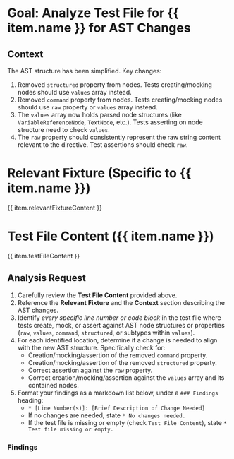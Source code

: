 # Goal: Analyze Test File for {{ item.name }} for AST Changes

## Context
The AST structure has been simplified. Key changes:
1.  Removed `structured` property from nodes. Tests creating/mocking nodes should use `values` array instead.
2.  Removed `command` property from nodes. Tests creating/mocking nodes should use `raw` property or `values` array instead.
3.  The `values` array now holds parsed node structures (like `VariableReferenceNode`, `TextNode`, etc.). Tests asserting on node structure need to check `values`.
4.  The `raw` property should consistently represent the raw string content relevant to the directive. Test assertions should check `raw`.

# Relevant Fixture (Specific to {{ item.name }})
{{ item.relevantFixtureContent }}

# Test File Content ({{ item.name }})
{{ item.testFileContent }}

## Analysis Request
1.  Carefully review the **Test File Content** provided above.
2.  Reference the **Relevant Fixture** and the **Context** section describing the AST changes.
3.  Identify *every specific line number or code block* in the test file where tests create, mock, or assert against AST node structures or properties (`raw`, `values`, `command`, `structured`, or subtypes within `values`).
4.  For each identified location, determine if a change is needed to align with the new AST structure. Specifically check for:
    *   Creation/mocking/assertion of the removed `command` property.
    *   Creation/mocking/assertion of the removed `structured` property.
    *   Correct assertion against the `raw` property.
    *   Correct creation/mocking/assertion against the `values` array and its contained nodes.
5.  Format your findings as a markdown list below, under a `### Findings` heading:
    *   `* [Line Number(s)]: [Brief Description of Change Needed]`
    *   If no changes are needed, state `* No changes needed.`
    *   If the test file is missing or empty (check `Test File Content`), state `* Test file missing or empty.`

### Findings
